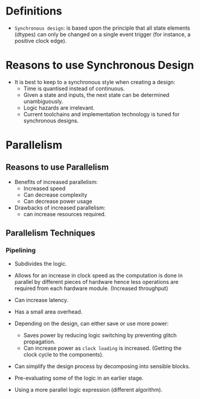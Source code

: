 # Definitions
* `Synchronous design`: is based upon the principle that all state elements (dtypes) can only be changed on a single event trigger (for instance, a positive clock edge).

# Reasons to use Synchronous Design
* It is best to keep to a synchronous style when creating a design:
	* Time is quantised instead of continuous.
	* Given a state and inputs, the next state can be determined unambiguously.
	* Logic hazards are irrelevant.
	* Current toolchains and implementation technology is tuned for synchronous designs.

# Parallelism
## Reasons to use Parallelism
* Benefits of increased parallelism: 
	* Increased speed
	* Can decrease complexity 
	* Can decrease power usage
* Drawbacks of increased parallelism: 
	* can increase resources required.
## Parallelism Techniques
### Pipelining
* Subdivides the logic.
* Allows for an increase in clock speed as the computation is done in parallel by different pieces of hardware hence less operations are required from each hardware module. (Increased throughput)
* Can increase latency.
* Has a small area overhead.
* Depending on the design, can either save or use more power: 
	* Saves power by reducing logic switching by preventing glitch propagation.
	* Can increase power as `clock loading` is increased. (Getting the clock cycle to the components).
* Can simplify the design process by decomposing into sensible blocks.



* Pre-evaluating some of the logic in an earlier stage.
* Using a more parallel logic expression (different algorithm).

